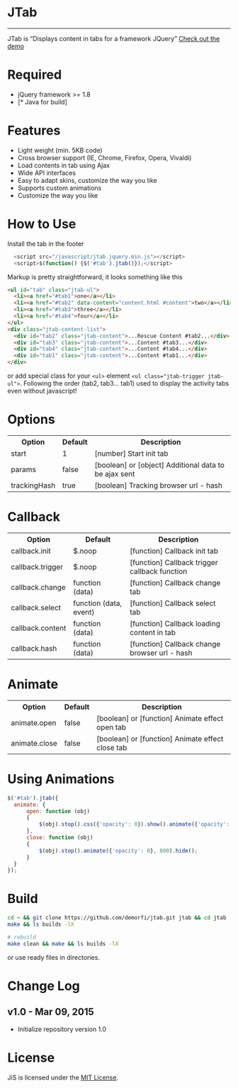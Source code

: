 # JTab
-------
JTab is “Displays content in tabs for a framework JQuery” [Check out the demo](https://demorfi.github.io/jtab)

Required
========
* jQuery framework >= 1.8
* [* Java for build]

Features
========
* Light weight (min. 5KB code)
* Cross browser support (IE, Chrome, Firefox, Opera, Vivaldi)
* Load contents in tab using Ajax
* Wide API interfaces
* Easy to adapt skins, customize the way you like
* Supports custom animations
* Customize the way you like

How to Use
==========

Install the tab in the footer
```javascript
  <script src="/javascript/jtab.jquery.min.js"></script>
  <script>$(function() {$('#tab').jtab()});</script>
```

Markup is pretty straightforward, it looks something like this
``` html
<ul id="tab" class="jtab-ul">
  <li><a href="#tab1">one</a></li>
  <li><a href="#tab2" data-content="content.html #content">two</a></li>
  <li><a href="#tab3">three</a></li>
  <li><a href="#tab4">four</a></li>
</ul>
<div class="jtab-content-list">
  <div id="tab2" class="jtab-content">...Rescue Content #tab2...</div>
  <div id="tab3" class="jtab-content">...Content #tab3...</div>
  <div id="tab4" class="jtab-content">...Content #tab4...</div>
  <div id="tab1" class="jtab-content">...Content #tab1...</div>
</div>
```

or add special class for your `<ul>` element `<ul class="jtab-trigger jtab-ul">`.
Following the order (tab2, tab3... tab1) used to display the activity tabs even without javascript!

Options
=======
<table>
  <tr>
    <th>Option</th>
    <th>Default</th>
    <th>Description</th>
  </tr>
  <tr>
    <td>start</td>
    <td>1</td>
    <td>[number] Start init tab</td>
  </tr>
  <tr>
    <td>params</td>
    <td>false</td>
    <td>[boolean] or [object] Additional data to be ajax sent</td>
  </tr>
  <tr>
    <td>trackingHash</td>
    <td>true</td>
    <td>[boolean] Tracking browser url - hash</td>
  </tr>
</table>

Callback
========
<table>
  <tr>
    <th>Option</th>
    <th>Default</th>
    <th>Description</th>
  </tr>
  <tr>
    <td>callback.init</td>
    <td>$.noop</td>
    <td>[function] Callback init tab</td>
  </tr>
  <tr>
    <td>callback.trigger</td>
    <td>$.noop</td>
    <td>[function] Callback trigger callback function</td>
  </tr>
  <tr>
    <td>callback.change</td>
    <td>function (data)</td>
    <td>[function] Callback change tab</td>
  </tr>
  <tr>
    <td>callback.select</td>
    <td>function (data, event)</td>
    <td>[function] Callback select tab</td>
  </tr>
  <tr>
    <td>callback.content</td>
    <td>function (data)</td>
    <td>[function] Callback loading content in tab</td>
  </tr>
  <tr>
    <td>callback.hash</td>
    <td>function (data)</td>
    <td>[function] Callback change browser url - hash</td>
  </tr>
</table>

Animate
=======
<table>
  <tr>
    <th>Option</th>
    <th>Default</th>
    <th>Description</th>
  </tr>
  <tr>
    <td>animate.open</td>
    <td>false</td>
    <td>[boolean] or [function] Animate effect open tab</td>
  </tr>
  <tr>
    <td>animate.close</td>
    <td>false</td>
    <td>[boolean] or [function] Animate effect close tab</td>
  </tr>
</table>

Using Animations
=================
```javascript
$('#tab').jtab({
  animate: {
      open: function (obj)
      {
          $(obj).stop().css({'opacity': 0}).show().animate({'opacity': 1}, 800);
      },
      close: function (obj)
      {
          $(obj).stop().animate({'opacity': 0}, 800).hide();
      }
  }
});
```

Build
=====
```bash
cd ~ && git clone https://github.com/demorfi/jtab.git jtab && cd jtab
make && ls builds -lX

# rebuild
make clean && make && ls builds -lX
```

or use ready files in directories.

Change Log
==========
v1.0 - Mar 09, 2015
--------------------
 * Initialize repository version 1.0

License
=======
JiS is licensed under the [MIT License](http://www.opensource.org/licenses/mit-license.php).
